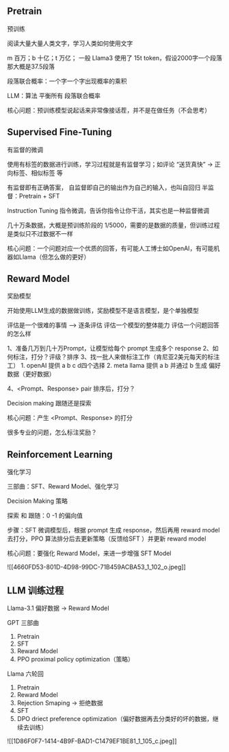 
## Pretrain 

预训练

阅读大量大量人类文字，学习人类如何使用文字

m 百万；b 十亿；t 万亿；
一般 Llama3 使用了 15t token，假设2000字一个段落那大概是37.5段落

段落联合概率：一个字一个字出现概率的乘积

LLM：算法  平衡所有 段落联合概率

核心问题：预训练模型说起话来非常像接话茬，并不是在做任务（不会思考）


## Supervised Fine-Tuning 

有监督的微调 

使用有标签的数据进行训练，学习过程就是有监督学习；如评论 “送货真快” -> 正向标签、相似标签 等

有监督即有正确答案，
自监督即自己的输出作为自己的输入，也叫自回归
半监督：Pretrain + SFT

Instruction Tuning 指令微调，告诉你指令让你干活，其实也是一种监督微调

几十万条数据，大概是预训练阶段的 1/5000，需要的是数据的质量，但训练过程是类似只不过数据不一样

核心问题：一个问题对应一个优质的回答，有可能人工博士如OpenAI，有可能机器如Llama（但怎么做的更好）


## Reward Model 

奖励模型

开始使用LLM生成的数据做训练，奖励模型不是语言模型，是个单独模型

评估是一个很难的事情    --> 逐条评估
评估一个模型的整体能力
评估一个问题回答的怎么样


1、准备几万到几十万Prompt，让模型给每个 prompt 生成多个 response
2、如何标注，打分？评级？排序
3、找一批人来做标注工作（肯尼亚2美元每天的标注工）
	1.  openAI 提供 a b c d四个选择
	2.  meta llama 提供 a b 并通过 b 生成 偏好数据（更好数据）

4、<Prompt、Response> pair 排序后，打分？

Decision making 跟随还是探索

核心问题：产生 <Prompt、Response> 的打分

很多专业的问题，怎么标注奖励？

## Reinforcement Learning 

强化学习

三部曲：SFT、Reward Model、强化学习

Decision Making 策略

探索 和 跟随：0 -1 的偏向值

步骤：SFT 微调模型后，根据 prompt 生成 response，然后再用 reward model 去打分，PPO 算法排分后去更新策略（反馈给SFT ）并更新 reward model 

核心问题：要强化 Reward Model，来进一步增强 SFT Model


![[4660FD53-801D-4D98-99DC-71B459ACBA53_1_102_o.jpeg]]


## LLM 训练过程

Llama-3.1 偏好数据 -> Reward Model 

GPT 三部曲
1. Pretrain
2. SFT
3. Reward Model
4. PPO proximal policy optimization（策略）


Llama 六轮回
1. Pretrain
2. Reward Model
3. Rejection Smaping -> 拒绝数据
4. SFT
5. DPO driect preference optimization（偏好数据再去分类好的坏的数据，继续去训练）

![[1D86F0F7-1414-4B9F-BAD1-C1479EF1BE81_1_105_c.jpeg]]

